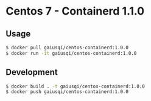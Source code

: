 # Centos 7 - Containerd 1.1.0

## Usage
```bash
$ docker pull gaiusqi/centos-containerd:1.0.0
$ docker run -it gaiusqi/centos-containerd:1.0.0
```

## Development
```bash
$ docker build . -t gaiusqi/centos-containerd:1.0.0
$ docker push gaiusqi/centos-containerd:1.0.0
```
